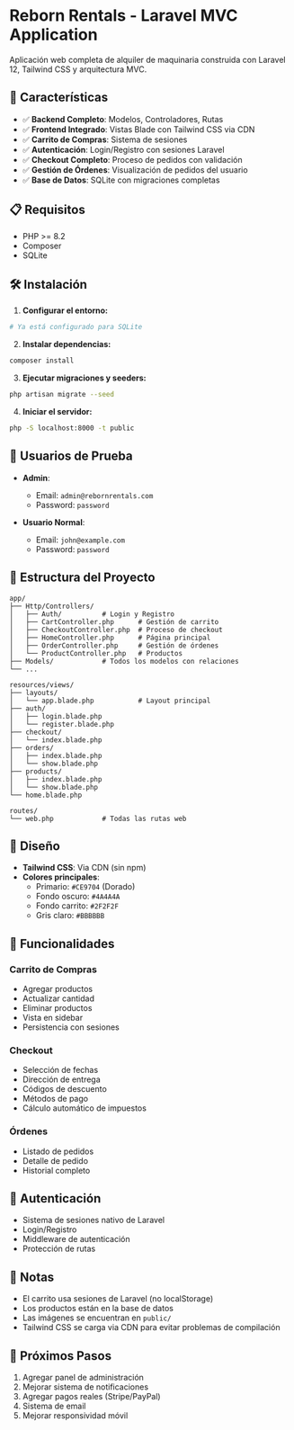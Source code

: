 # Reborn Rentals - Laravel MVC Application

Aplicación web completa de alquiler de maquinaria construida con Laravel 12, Tailwind CSS y arquitectura MVC.

## 🚀 Características

- ✅ **Backend Completo**: Modelos, Controladores, Rutas
- ✅ **Frontend Integrado**: Vistas Blade con Tailwind CSS via CDN
- ✅ **Carrito de Compras**: Sistema de sesiones
- ✅ **Autenticación**: Login/Registro con sesiones Laravel
- ✅ **Checkout Completo**: Proceso de pedidos con validación
- ✅ **Gestión de Órdenes**: Visualización de pedidos del usuario
- ✅ **Base de Datos**: SQLite con migraciones completas

## 📋 Requisitos

- PHP >= 8.2
- Composer
- SQLite

## 🛠️ Instalación

1. **Configurar el entorno:**
```bash
# Ya está configurado para SQLite
```

2. **Instalar dependencias:**
```bash
composer install
```

3. **Ejecutar migraciones y seeders:**
```bash
php artisan migrate --seed
```

4. **Iniciar el servidor:**
```bash
php -S localhost:8000 -t public
```

## 👤 Usuarios de Prueba

- **Admin**: 
  - Email: `admin@rebornrentals.com`
  - Password: `password`

- **Usuario Normal**:
  - Email: `john@example.com`
  - Password: `password`

## 📁 Estructura del Proyecto

```
app/
├── Http/Controllers/
│   ├── Auth/          # Login y Registro
│   ├── CartController.php      # Gestión de carrito
│   ├── CheckoutController.php  # Proceso de checkout
│   ├── HomeController.php      # Página principal
│   ├── OrderController.php     # Gestión de órdenes
│   └── ProductController.php   # Productos
├── Models/            # Todos los modelos con relaciones
└── ...

resources/views/
├── layouts/
│   └── app.blade.php           # Layout principal
├── auth/
│   ├── login.blade.php
│   └── register.blade.php
├── checkout/
│   └── index.blade.php
├── orders/
│   ├── index.blade.php
│   └── show.blade.php
├── products/
│   ├── index.blade.php
│   └── show.blade.php
└── home.blade.php

routes/
└── web.php            # Todas las rutas web
```

## 🎨 Diseño

- **Tailwind CSS**: Via CDN (sin npm)
- **Colores principales**:
  - Primario: `#CE9704` (Dorado)
  - Fondo oscuro: `#4A4A4A`
  - Fondo carrito: `#2F2F2F`
  - Gris claro: `#BBBBBB`

## 🛒 Funcionalidades

### Carrito de Compras
- Agregar productos
- Actualizar cantidad
- Eliminar productos
- Vista en sidebar
- Persistencia con sesiones

### Checkout
- Selección de fechas
- Dirección de entrega
- Códigos de descuento
- Métodos de pago
- Cálculo automático de impuestos

### Órdenes
- Listado de pedidos
- Detalle de pedido
- Historial completo

## 🔐 Autenticación

- Sistema de sesiones nativo de Laravel
- Login/Registro
- Middleware de autenticación
- Protección de rutas

## 📝 Notas

- El carrito usa sesiones de Laravel (no localStorage)
- Los productos están en la base de datos
- Las imágenes se encuentran en `public/`
- Tailwind CSS se carga via CDN para evitar problemas de compilación

## 🚀 Próximos Pasos

1. Agregar panel de administración
2. Mejorar sistema de notificaciones
3. Agregar pagos reales (Stripe/PayPal)
4. Sistema de email
5. Mejorar responsividad móvil
